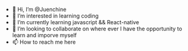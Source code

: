 - 👋 Hi, I’m @Juenchine
- 👀 I’m interested in learning coding
- 🌱 I’m currently learning javascript && React-native
- 💞️ I’m looking to collaborate on where ever I have the opportunity to learn and imporve myself
- 📫 How to reach me here

<!---
Juenchine/Juenchine is a ✨ special ✨ repository because its `README.md` (this file) appears on your GitHub profile.
You can click the Preview link to take a look at your changes.
--->
